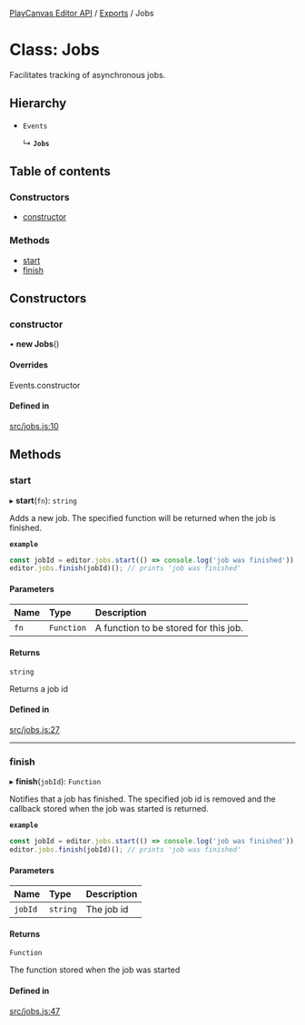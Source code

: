 [PlayCanvas Editor API](../README.md) / [Exports](../modules.md) / Jobs

# Class: Jobs

Facilitates tracking of asynchronous jobs.

## Hierarchy

- `Events`

  ↳ **`Jobs`**

## Table of contents

### Constructors

- [constructor](Jobs.md#constructor)

### Methods

- [start](Jobs.md#start)
- [finish](Jobs.md#finish)

## Constructors

### constructor

• **new Jobs**()

#### Overrides

Events.constructor

#### Defined in

[src/jobs.js:10](https://github.com/leonidaspir/editor-api/blob/6fe85a4/src/jobs.js#L10)

## Methods

### start

▸ **start**(`fn`): `string`

Adds a new job. The specified function will be returned when the
job is finished.

**`example`**
```javascript
const jobId = editor.jobs.start(() => console.log('job was finished'));
editor.jobs.finish(jobId)(); // prints 'job was finished'
```

#### Parameters

| Name | Type | Description |
| :------ | :------ | :------ |
| `fn` | `Function` | A function to be stored for this job. |

#### Returns

`string`

Returns a job id

#### Defined in

[src/jobs.js:27](https://github.com/leonidaspir/editor-api/blob/6fe85a4/src/jobs.js#L27)

___

### finish

▸ **finish**(`jobId`): `Function`

Notifies that a job has finished. The specified job
id is removed and the callback stored when the job was
started is returned.

**`example`**
```javascript
const jobId = editor.jobs.start(() => console.log('job was finished'));
editor.jobs.finish(jobId)(); // prints 'job was finished'
```

#### Parameters

| Name | Type | Description |
| :------ | :------ | :------ |
| `jobId` | `string` | The job id |

#### Returns

`Function`

The function stored when the job was started

#### Defined in

[src/jobs.js:47](https://github.com/leonidaspir/editor-api/blob/6fe85a4/src/jobs.js#L47)
